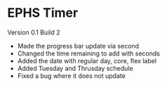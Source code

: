 # EPHS Timer

Version 0.1 Build 2
  - Made the progress bar update via second
  - Changed the time remaining to add with seconds
  - Added the date with regular day, core, flex label
  - Added Tuesday and Thrusday schedule
  - Fixed a bug where it does not update
